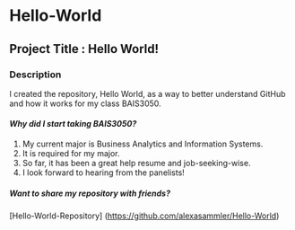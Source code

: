 # **Hello-World**
## Project Title : Hello World!

### Description ###
I created the repository, Hello World, as a way to better understand GitHub and how it works for my class BAIS3050.
#### *Why did I start taking BAIS3050?* ####
1. My current major is Business Analytics and Information Systems.
2. It is required for my major.
3. So far, it has been a great help resume and job-seeking-wise.
4. I look forward to hearing from the panelists!
##### *Want to share my repository with friends?* #####
[Hello-World-Repository] (https://github.com/alexasammler/Hello-World)

